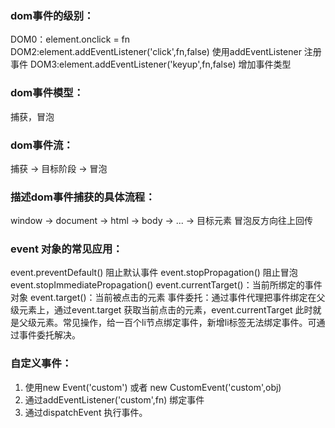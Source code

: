 ### dom事件的级别：
DOM0：element.onclick = fn
DOM2:element.addEventListener('click',fn,false) 使用addEventListener 注册事件
DOM3:element.addEventListener('keyup',fn,false) 增加事件类型
### dom事件模型：
捕获，冒泡
### dom事件流：
捕获 -> 目标阶段 -> 冒泡

### 描述dom事件捕获的具体流程：
window -> document -> html -> body -> ... -> 目标元素
冒泡反方向往上回传
### event 对象的常见应用：
event.preventDefault() 阻止默认事件
event.stopPropagation() 阻止冒泡
event.stopImmediatePropagation() 
event.currentTarget()：当前所绑定的事件对象
event.target()：当前被点击的元素
事件委托：通过事件代理把事件绑定在父级元素上，通过event.target 获取当前点击的元素，event.currentTarget  此时就是父级元素。常见操作，给一百个li节点绑定事件，新增li标签无法绑定事件。可通过事件委托解决。
### 自定义事件：
1. 使用new Event('custom') 或者 new CustomEvent('custom',obj)
2. 通过addEventListener('custom',fn) 绑定事件
3. 通过dispatchEvent 执行事件。


